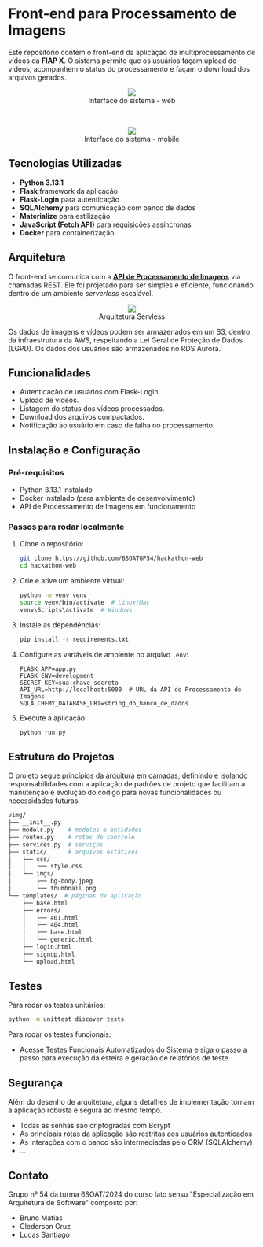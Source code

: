 # Front-end para Processamento de Imagens

Este repositório contém o front-end da aplicação de multiprocessamento de vídeos da **FIAP X**. O sistema permite que os usuários façam upload de vídeos, acompanhem o status do processamento e façam o download dos arquivos gerados.

<p align="center">
	<img src="docs/preview-web.png"></img><br>
    <span>Interface do sistema - web</span>
</p>
<br>
<p align="center">
	<img src="docs/preview-mobile.png"></img><br>
    <span>Interface do sistema - mobile</span>
</p>

## Tecnologias Utilizadas

- **Python 3.13.1**
- **Flask** framework da aplicação
- **Flask-Login** para autenticação
- **SQLAlchemy** para comunicação com banco de dados
- **Materialize** para estilização
- **JavaScript (Fetch API)** para requisições assíncronas
- **Docker** para containerização

## Arquitetura

O front-end se comunica com a [**API de Processamento de Imagens**](https://github.com/6SOATGP54/hackathon-api) via chamadas REST. Ele foi projetado para ser simples e eficiente, funcionando dentro de um ambiente _serverless_ escalável.

<p align="center">
	<img src="docs/arch.png"></img><br>
    <span>Arquitetura Servless</span>
</p>

Os dados de imagens e vídeos podem ser armazenados em um S3, dentro da infraestrutura da AWS, respeitando a Lei Geral de Proteção de Dados (LGPD). Os dados dos usuários são armazenados no RDS Aurora.

## Funcionalidades

- Autenticação de usuários com Flask-Login.
- Upload de vídeos.
- Listagem do status dos vídeos processados.
- Download dos arquivos compactados.
- Notificação ao usuário em caso de falha no processamento.

## Instalação e Configuração

### Pré-requisitos

- Python 3.13.1 instalado
- Docker instalado (para ambiente de desenvolvimento)
- API de Processamento de Imagens em funcionamento

### Passos para rodar localmente

1. Clone o repositório:

   ```bash
   git clone https://github.com/6SOATGP54/hackathon-web
   cd hackathon-web
   ```

2. Crie e ative um ambiente virtual:

   ```bash
   python -m venv venv
   source venv/bin/activate  # Linux/Mac
   venv\Scripts\activate  # Windows
   ```

3. Instale as dependências:

   ```bash
   pip install -r requirements.txt
   ```

4. Configure as variáveis de ambiente no arquivo `.env`:

   ```env
   FLASK_APP=app.py
   FLASK_ENV=development
   SECRET_KEY=sua_chave_secreta
   API_URL=http://localhost:5000  # URL da API de Processamento de Imagens
   SQLALCHEMY_DATABASE_URI=string_do_banco_de_dados
   ```

5. Execute a aplicação:

   ```bash
   python run.py
   ```

## Estrutura do Projetos

O projeto segue princípios da arquitura em camadas, definindo e isolando responsabilidades com a aplicação de padrões de projeto que facilitam a manutenção e evolução do código para novas funcionalidades ou necessidades futuras.

```bash
vimg/
├── __init__.py
├── models.py    # modelos e entidades
├── routes.py    # rotas de controle
├── services.py  # serviços
├── static/      # arquivos estáticos
│   ├── css/
│   │   └── style.css
│   └── imgs/
│       ├── bg-body.jpeg
│       └── thumbnail.png
└── templates/  # páginas da aplicação
    ├── base.html
    ├── errors/
    │   ├── 401.html
    │   ├── 404.html
    │   ├── base.html
    │   └── generic.html
    ├── login.html
    ├── signup.html
    └── upload.html
```

## Testes

Para rodar os testes unitários:

```bash
python -m unittest discover tests
```

Para rodar os testes funcionais:
* Acesse [Testes Funcionais Automatizados do Sistema](https://github.com/6SOATGP54/hackathon-automated-tests) e siga o passo a passo para execução da esteira e geração de relatórios de teste.

## Segurança

Além do desenho de arquitetura, alguns detalhes de implementação tornam a aplicação robusta e segura ao mesmo tempo.
* Todas as senhas são criptogradas com Bcrypt
* As principais rotas da aplicação são restritas aos usuários autenticados
* As interações com o banco são intermediadas pelo ORM (SQLAlchemy)
* ...

## Contato

Grupo nº 54 da turma 6SOAT/2024 do curso lato sensu "Especialização em Arquitetura de Software" composto por:
- Bruno Matias
- Clederson Cruz
- Lucas Santiago
